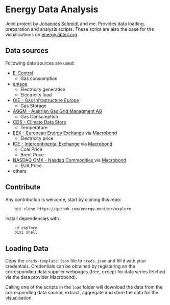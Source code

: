 # Energy Data Analysis

Joint project by [Johannes Schmidt](https://github.com/joph) and me. Provides data loading, preparation and analysis scripts. These script are also the base for the visualisations on [energy.abteil.org](https://energy.abteil.org).

## Data sources

Following data sources are used:

- [E-Control](https://www.e-control.at/)
    - Gas consumption
- [entsoe](https://www.entsoe.eu/)
    - Electricity generation
    - Electricity load
- [GIE - Gas Infrastructure Europe](https://www.gie.eu/)
    - Gas Storage
- [AGGM - Austrian Gas Grid Managment AG](https://www.aggm.at/)
    - Gas Consumption
- [CDS - Climate Data Store](https://cds.climate.copernicus.eu/)
    - Temperature
- [EEX - European Energy Exchange](https://www.eex.com/) via [Macrobond](https://www.macrobond.com/)
    - Electricity price
- [ICE - Intercontinental Exchange](https://www.theice.com/) via [Macrobond](https://www.macrobond.com/)
    - Coal Price
    - Brent Price
- [NASDAQ OMX - Nasdaq Commodities ](http://www.nasdaqomx.com/) via [Macrobond](https://www.macrobond.com/)
    - EUA Price
- others

## Contribute

Any contribution is welcome, start by cloning this repo:
```
    git clone https://github.com/energy-monitor/explore
```

Install dependencies with :
```bash
    cd explore
    pixi shell
```


## Loading Data

Copy the `creds-template.json` file to `creds.json` and fill it with your credentials. Credentials can be obtained by registering on the corresponding data supplier webpages (free, except for data series fetched via the data provider Macrobond).

Calling one of the scripts in the `load` folder will download the data from the corresponding data source, extract, aggregate and store the data for the visualisation.

